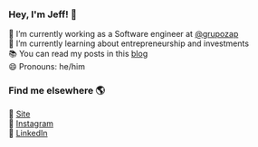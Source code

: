 ### Hey, I'm Jeff! 👋

🔭 I’m currently working as a Software engineer at [@grupozap](https://github.com/olxbr) <br>
🌱 I’m currently learning about entrepreneurship and investments <br>
📚 You can read my posts in this [blog](http://jeffersondaniel.com/blog) <br>
😄 Pronouns: he/him <br>

### Find me elsewhere 🌎

🚀 [Site](http://jeffersondaniel.com) <br>
📸 [Instagram](https://instagram.com/jeffersondanielss) <br>
💼 [LinkedIn](https://www.linkedin.com/in/jeffersondanielss) <br>
